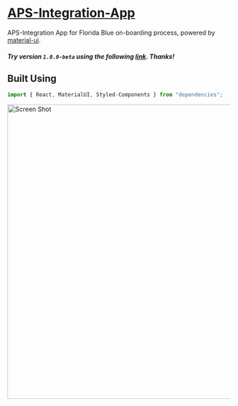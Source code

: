 # [APS-Integration-App](https://morning-cove-22376.herokuapp.com/)

APS-Integration App for Florida Blue on-boarding process, powered by [material-ui](https://material-ui.com/).

##### Try version `1.0.0-beta` using the following [link](https://morning-cove-22376.herokuapp.com/). Thanks!

## Built Using

```javascript
import { React, MaterialUI, Styled-Components } from "dependencies";
```

<img alt='Screen Shot' src="https://farm2.staticflickr.com/1888/43358508575_f9d5fb4409_o.png" width="666">
